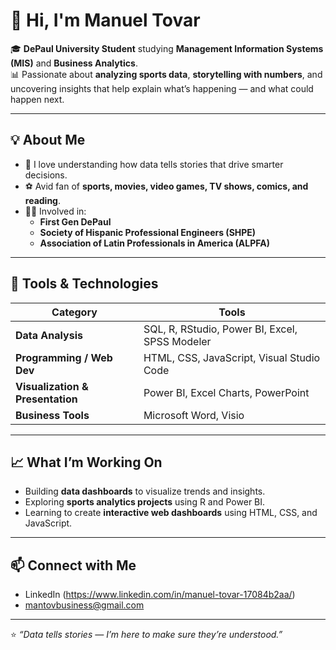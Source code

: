 # 👋 Hi, I'm Manuel Tovar  

🎓 **DePaul University Student** studying **Management Information Systems (MIS)** and **Business Analytics**.  
📊 Passionate about **analyzing sports data**, **storytelling with numbers**, and uncovering insights that help explain what’s happening — and what could happen next.  

---

## 💡 About Me
- 🧠 I love understanding how data tells stories that drive smarter decisions.  
- ⚽ Avid fan of **sports, movies, video games, TV shows, comics, and reading**.  
- 👨‍🎓 Involved in:
  - **First Gen DePaul**  
  - **Society of Hispanic Professional Engineers (SHPE)**  
  - **Association of Latin Professionals in America (ALPFA)**  

---

## 🧰 Tools & Technologies

| Category | Tools |
|-----------|-------|
| **Data Analysis** | SQL, R, RStudio, Power BI, Excel, SPSS Modeler |
| **Programming / Web Dev** | HTML, CSS, JavaScript, Visual Studio Code |
| **Visualization & Presentation** | Power BI, Excel Charts, PowerPoint |
| **Business Tools** | Microsoft Word, Visio |

---

## 📈 What I’m Working On
- Building **data dashboards** to visualize trends and insights.  
- Exploring **sports analytics projects** using R and Power BI.  
- Learning to create **interactive web dashboards** using HTML, CSS, and JavaScript.  

---

## 📫 Connect with Me
- LinkedIn (https://www.linkedin.com/in/manuel-tovar-17084b2aa/)
- mantovbusiness@gmail.com

---

⭐ *“Data tells stories — I’m here to make sure they’re understood.”*  
